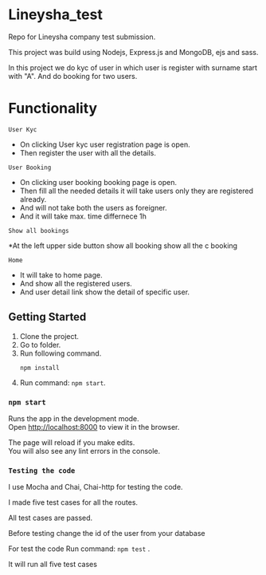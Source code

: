 # Lineysha_test
Repo for Lineysha company test submission.

This project was build using Nodejs, Express.js and MongoDB, ejs and sass.

In this project we do kyc of user in which user is register with surname start with "A". And do booking for two users.


# Functionality

`User Kyc`

* On clicking User kyc user registration page is open.
* Then register the user with all the details.

`User Booking`

* On clicking user booking booking page is open.
* Then fill all the needed details it will take users only they are registered already.
* And will not take both the users as foreigner.
* And it will take max. time differnece 1h

`Show all bookings`

*At the left upper side button show all booking show all the c booking

`Home`

* It will take to home page.
* And show all the registered users.
* And user detail link show the detail of specific user.


## Getting Started
1. Clone the project.
2. Go to folder.
3. Run following command.
    ``` 
    npm install
    ```
4. Run command: `npm start`.

### `npm start`

Runs the app in the development mode.<br />
Open [http://localhost:8000](http://localhost:8000) to view it in the browser.

The page will reload if you make edits.<br />
You will also see any lint errors in the console.

### `Testing the code`

I use Mocha and Chai, Chai-http for testing the code.

I made five test cases for all the routes.

All test cases are passed.

Before testing change the id of the user from your database

For test the code Run command: `npm test` .

It will run all five test cases
